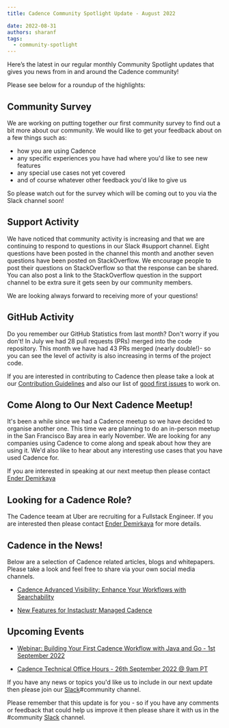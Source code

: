 ```yaml
---
title: Cadence Community Spotlight Update - August 2022

date: 2022-08-31
authors: sharanf
tags:
  - community-spotlight
---
```


Here’s the latest in our regular monthly Community Spotlight updates that gives you news from in and around the Cadence community!

Please see below for a roundup of the highlights:

## Community Survey

We are working on putting together our first community survey to find out a bit more about our community. We would like to get your feedback about on a few things such as:

- how you are using Cadence
- any specific experiences you have had where you'd like to see new features
- any special use cases not yet covered
- and of course whatever other feedback you'd like to give us

So please watch out for the survey which will be coming out to you via the Slack channel soon!

<!-- truncate -->

## Support Activity

We have noticed that community activity is increasing and that we are continuing to respond to questions in our Slack #support channel. Eight questions have been posted in the channel this month and another seven questions have been posted on StackOverflow. We encourage people to post their questions on StackOverflow so that the response can be shared. You can also post a link to the StackOverflow question in the support channel to be extra sure it gets seen by our community members.

We are looking always forward to receiving more of your questions!

## GitHub Activity

Do you remember our GitHub Statistics from last month? Don't worry if you don't! In July we had 28 pull requests (PRs) merged into the code repository. This month we have had 43 PRs merged (nearly double!)- so you can see the level of activity is also increasing in terms of the project code.

If you are interested in contributing to Cadence then please take a look at our [Contribution Guidelines](https://github.com/cadence-workflow/cadence/blob/86f645da952e15d7a7415cdf9fcd2726f28063a6/CONTRIBUTING.md) and also our list of [good first issues](https://github.com/cadence-workflow/cadence/contribute) to work on.

## Come Along to Our Next Cadence Meetup!

It's been a while since we had a Cadence meetup so we have decided to organise another one. This time we are planning to do an in-person meetup in the San Francisco Bay area in early November. We are looking for any companies using Cadence to come along and speak about how they are using it. We'd also like to hear about any interesting use cases that you have used Cadence for.

If you are interested in speaking at our next meetup then please contact [Ender Demirkaya](https://www.linkedin.com/in/enderdemirkaya/)

## Looking for a Cadence Role?

The Cadence teeam at Uber are recruiting for a Fullstack Engineer. If you are interested then please contact [Ender Demirkaya](https://www.linkedin.com/in/enderdemirkaya/) for more details.

## Cadence in the News!

Below are a selection of Cadence related articles, blogs and whitepapers. Please take a look and feel free to share via your own social media channels.

- [Cadence Advanced Visibility: Enhance Your Workflows with Searchability](https://www.instaclustr.com/blog/cadence-advanced-visibility-enhance-your-workflows-with-searchability/)

- [New Features for Instaclustr Managed Cadence](https://www.instaclustr.com/blog/new-features-for-instaclustr-managed-cadence/)

## Upcoming Events

- [Webinar: Building Your First Cadence Workflow with Java and Go - 1st September 2022](https://info.instaclustr.com/webinar-emea-building-cadence-workflow.html)

- [Cadence Technical Office Hours - 26th September 2022 @ 9am PT](https://calendar.google.com/calendar/u/0/embed?src=e6r40gp3c2r01054id7e99dlac@group.calendar.google.com&ctz=America/Los_Angeles)


If you have any news or topics you'd like us to include in our next update then please join our [Slack](http://t.uber.com/cadence-slack)#community channel.

Please remember that this update is for you - so if you have any comments or feedback that could help us improve it then please share it with us in the #community [Slack](http://t.uber.com/cadence-slack) channel.
